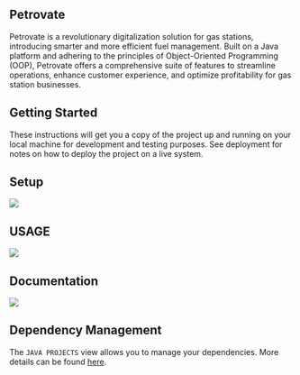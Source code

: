 ## Petrovate

Petrovate is a revolutionary digitalization solution for gas stations, introducing smarter and more efficient fuel management. Built on a Java platform and adhering to the principles of Object-Oriented Programming (OOP), Petrovate offers a comprehensive suite of features to streamline operations, enhance customer experience, and optimize profitability for gas station businesses.

## Getting Started

These instructions will get you a copy of the project up and running on your local machine for development and testing purposes. See deployment for notes on how to deploy the project on a live system.

## Setup
![](https://badge.ttsalpha.com/api?icon=dependabot&status=WIP&color=red)
## USAGE
![](https://badge.ttsalpha.com/api?icon=dependabot&status=WIP&color=red)
## Documentation
![](https://badge.ttsalpha.com/api?icon=dependabot&status=WIP&color=red)

## Dependency Management

The `JAVA PROJECTS` view allows you to manage your dependencies. More details can be found [here](https://github.com/microsoft/vscode-java-dependency#manage-dependencies).
